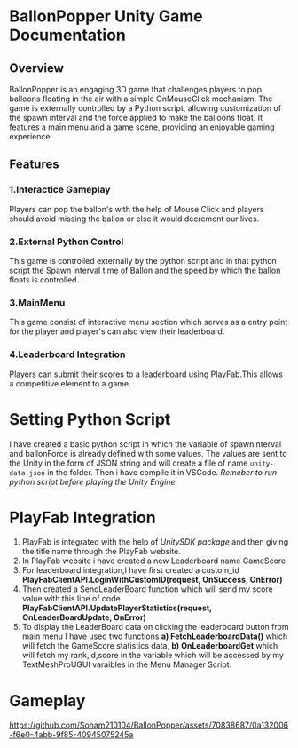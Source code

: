 # BallonPopper Unity Game Documentation

## Overview
BallonPopper is an engaging 3D game that challenges players to pop balloons floating in the air with a simple OnMouseClick mechanism. The game is externally controlled by a Python script, allowing customization of the spawn interval and the force applied to make the balloons float. It features a main menu and a game scene, providing an enjoyable gaming experience.

## Features
### 1.Interactice Gameplay
Players can pop the ballon's with the help of Mouse Click and players should avoid missing the ballon or else it would decrement our lives.

### 2.External Python Control
This game is controlled externally by the python script and in that python script the Spawn interval time of Ballon and the speed by which the ballon floats is controlled.


### 3.MainMenu
This game consist of interactive menu section which serves as a entry point for the player and player's can also view their leaderboard.

### 4.Leaderboard Integration
Players can submit their scores to a leaderboard using PlayFab.This allows a competitive element to a game.

# Setting Python Script
I have created a basic python script in which the variable of spawnInterval and ballonForce is already defined with some values.
The values are sent to the Unity in the form of JSON string and will create a file of name `unity-data.json` in the folder.
Then i have compile it in VSCode.
*Remeber to run python script before playing the Unity Engine*

# PlayFab Integration
1. PlayFab is integrated with the help of *UnitySDK package* and then giving the title name through the PlayFab website.
2. In PlayFab website i have created a new Leaderboard name GameScore
3. For leaderboard integration,I have first created a custom_id **PlayFabClientAPI.LoginWithCustomID(request, OnSuccess, OnError)**
4. Then created a SendLeaderBoard function which will send my score value with this line of code **PlayFabClientAPI.UpdatePlayerStatistics(request, OnLeaderBoardUpdate, OnError)**
5. To display the LeaderBoard data on clicking the leaderboard button from main menu I have used two functions **a) FetchLeaderboardData()** which will fetch the GameScore statistics data,
  **b) OnLeaderboardGet** which will fetch my rank,id,score in the variable which will be accessed by my TextMeshProUGUI varaibles in the Menu Manager Script.

# Gameplay


https://github.com/Soham210104/BallonPopper/assets/70838687/0a132006-f6e0-4abb-9f85-40945075245a





 
